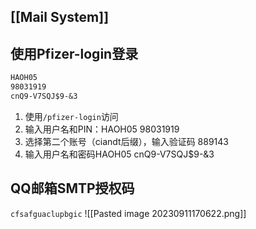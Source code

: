 ## [[Mail System]]

## 使用Pfizer-login登录
```md
HAOH05  
98031919  
cnQ9-V7SQJ$9-&3
```

1. 使用` /pfizer-login `访问
2. 输入用户名和PIN：HAOH05  98031919  
3. 选择第二个账号（ciandt后缀），输入验证码 889143
4. 输入用户名和密码HAOH05  cnQ9-V7SQJ$9-&3

## QQ邮箱SMTP授权码
`cfsafguaclupbgic`
![[Pasted image 20230911170622.png]]
